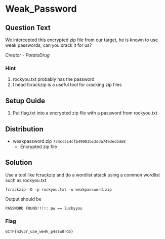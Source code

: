 # Weak_Password

## Question Text

We intercepted this encrypted zip file from our target, he is known to use weak passwords, can you crack it for us?

*Creator - PotatoDrug*

### Hint

1. rockyou.txt probably has the password
2. I head fcrackzip is a useful tool for cracking zip files

## Setup Guide
1. Put flag.txt into a encrypted zip file with a password from rockyou.txt

## Distribution

- weakpassword.zip  `734cc514cfb49003bc3dda74e3ecbde8`
  - Encrypted zip file


## Solution
Use a tool like fcrackzip and do a wordlist attack using a common wordlist such as rockyou.txt

`fcrackzip -D -p rockyou.txt -u weakpassword.zip`

Output should be

```
PASSWORD FOUND!!!!: pw == luckyyou
```

### Flag

`GCTF{n3v3r_u5e_we4k_p4ssw0rd5}`